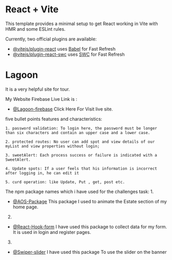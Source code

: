 # React + Vite

This template provides a minimal setup to get React working in Vite with HMR and some ESLint rules.

Currently, two official plugins are available:

- [@vitejs/plugin-react](https://github.com/vitejs/vite-plugin-react/blob/main/packages/plugin-react/README.md) uses [Babel](https://babeljs.io/) for Fast Refresh
- [@vitejs/plugin-react-swc](https://github.com/vitejs/vite-plugin-react-swc) uses [SWC](https://swc.rs/) for Fast Refresh



<!-- Information i added -->

# Lagoon 
It is a very helpful site for tour.

My Website Firebase Live Link is : 

- [@Lagoon-firebase](https://tn-assignment.web.app/) Click Here For Visit live site.




five bullet points features and characteristics:
    
    1. password validation: To login here, the password must be longer than six characters and contain an upper case and a lower case.

    2. protected routes: No user can add spot and view details of our myList and view properties without login;

    3. sweetAlert: Each process success or failure is indicated with a SweetAlert.

    4. Update spots: If a user feels that his information is incorrect after logging in, he can edit it

    5. curd operation: like Update, Put , get, post etc.

    


The npm package names which i have used for the challenges task:
1.
- [@AOS-Package](https://www.npmjs.com/package/aos) This package I used to animate the Estate section of my home page.
2.
- [@React-Hook-form](https://react-hook-form.com/) I have used this package to collect data for my form. It is used in login and register pages.
3.
- [@Swiper-slider](https://swiperjs.com/) I have used this package To use the slider on the banner